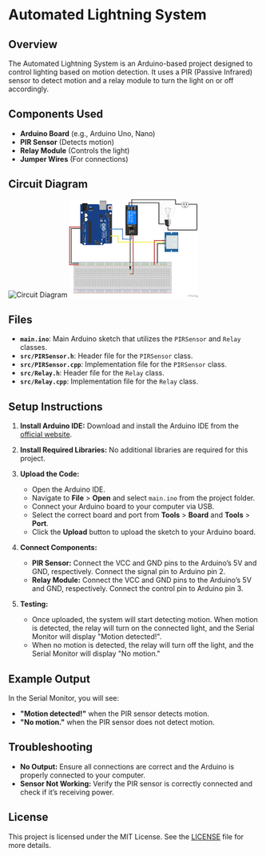 # Automated Lightning System

## Overview

The Automated Lightning System is an Arduino-based project designed to control lighting based on motion detection. It uses a PIR (Passive Infrared) sensor to detect motion and a relay module to turn the light on or off accordingly.

## Components Used

- **Arduino Board** (e.g., Arduino Uno, Nano)
- **PIR Sensor** (Detects motion)
- **Relay Module** (Controls the light)
- **Jumper Wires** (For connections)

## Circuit Diagram

![Circuit Diagram](link-to-your-circuit-diagram)
![alt text](Untitled.png)

## Files

- **`main.ino`**: Main Arduino sketch that utilizes the `PIRSensor` and `Relay` classes.
- **`src/PIRSensor.h`**: Header file for the `PIRSensor` class.
- **`src/PIRSensor.cpp`**: Implementation file for the `PIRSensor` class.
- **`src/Relay.h`**: Header file for the `Relay` class.
- **`src/Relay.cpp`**: Implementation file for the `Relay` class.

## Setup Instructions

1. **Install Arduino IDE:**
   Download and install the Arduino IDE from the [official website](https://www.arduino.cc/en/software).

2. **Install Required Libraries:**
   No additional libraries are required for this project.

3. **Upload the Code:**
   - Open the Arduino IDE.
   - Navigate to **File** > **Open** and select `main.ino` from the project folder.
   - Connect your Arduino board to your computer via USB.
   - Select the correct board and port from **Tools** > **Board** and **Tools** > **Port**.
   - Click the **Upload** button to upload the sketch to your Arduino board.

4. **Connect Components:**
   - **PIR Sensor:** Connect the VCC and GND pins to the Arduino’s 5V and GND, respectively. Connect the signal pin to Arduino pin 2.
   - **Relay Module:** Connect the VCC and GND pins to the Arduino’s 5V and GND, respectively. Connect the control pin to Arduino pin 3.

5. **Testing:**
   - Once uploaded, the system will start detecting motion. When motion is detected, the relay will turn on the connected light, and the Serial Monitor will display "Motion detected!".
   - When no motion is detected, the relay will turn off the light, and the Serial Monitor will display "No motion."

## Example Output

In the Serial Monitor, you will see:
- **"Motion detected!"** when the PIR sensor detects motion.
- **"No motion."** when the PIR sensor does not detect motion.

## Troubleshooting

- **No Output:** Ensure all connections are correct and the Arduino is properly connected to your computer.
- **Sensor Not Working:** Verify the PIR sensor is correctly connected and check if it’s receiving power.

## License

This project is licensed under the MIT License. See the [LICENSE](LICENSE) file for more details.

